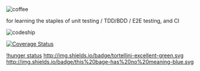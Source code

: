 ![coffee](https://i.cloudup.com/OPTKt5svqO-3000x3000.png)
                                                 
for learning the staples of unit testing / TDD/BDD / E2E testing, and CI

![codeship](https://www.codeship.io/projects/7dd53b10-abb3-0131-bea5-5e5557b9142b/status)

[![Coverage Status](https://coveralls.io/repos/niklassletteland/coffee/badge.png?branch=master)](https://coveralls.io/r/niklassletteland/coffee?branch=master)

[!hunger status](http://img.shields.io/badge/hunger-medium-yellow.svg)
http://img.shields.io/badge/tortellini-excellent-green.svg
http://img.shields.io/badge/this%20bage-has%20no%20meaning-blue.svg
